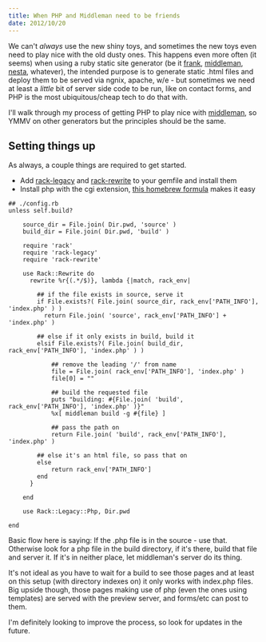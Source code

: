 ```yaml
---
title: When PHP and Middleman need to be friends
date: 2012/10/20
---
```


We can't *always* use the new shiny toys, and sometimes the new toys even need to play nice with the old dusty ones. This happens even more often (it seems) when using a ruby static site generator (be it [frank](https://github.com/blahed/frank), [middleman](http://middlemanapp.com/), [nesta](http://nestacms.com/), whatever), the intended purpose is to generate static .html files and deploy them to be served via ngnix, apache, w/e - but sometimes we need at least a *little* bit of server side code to be run, like on contact forms, and PHP is the most ubiquitous/cheap tech to do that with.

I'll walk through my process of getting PHP to play nice with [middleman](http://middlemanapp.com), so YMMV on other generators but the principles should be the same.

## Setting things up

As always, a couple things are required to get started.

- Add [rack-legacy](https://github.com/eric1234/rack-legacy) and [rack-rewrite](https://github.com/jtrupiano/rack-rewrite#readme) to your gemfile and install them
- Install php with the cgi extension, [this homebrew formula](https://github.com/josegonzalez/homebrew-php) makes it easy


```
## ./config.rb
unless self.build?

	source_dir = File.join( Dir.pwd, 'source' )
	build_dir = File.join( Dir.pwd, 'build' )

	require 'rack'
	require 'rack-legacy'
	require 'rack-rewrite'

	use Rack::Rewrite do
	  rewrite %r{(.*/$)}, lambda {|match, rack_env|

	  	## if the file exists in source, serve it
	  	if File.exists?( File.join( source_dir, rack_env['PATH_INFO'], 'index.php' ) )
	      return File.join( 'source', rack_env['PATH_INFO'] + 'index.php' )

	    ## else if it only exists in build, build it
	    elsif File.exists?( File.join( build_dir, rack_env['PATH_INFO'], 'index.php' ) )

	    	## remove the leading '/' from name
	    	file = File.join( rack_env['PATH_INFO'], 'index.php' )
	    	file[0] = ""
	    	
	    	## build the requested file
	    	puts "building: #{File.join( 'build', rack_env['PATH_INFO'], 'index.php' )}"
	    	%x[ middleman build -g #{file} ]
	    	
	    	## pass the path on
	    	return File.join( 'build', rack_env['PATH_INFO'], 'index.php' )
	   
	   	## else it's an html file, so pass that on
	    else
	    	return rack_env['PATH_INFO']
	    end
	  }

	end

	use Rack::Legacy::Php, Dir.pwd

end
```

Basic flow here is saying: If the .php file is in the source - use that. Otherwise look for a php file in the build directory, if it's there, build that file and server it. If it's in neither place, let middleman's server do its thing.

It's not ideal as you have to wait for a build to see those pages and at least on this setup (with directory indexes on) it only works with index.php files. Big upside though, those pages making use of php (even the ones using templates) are served with the preview server, and forms/etc can post to them. 

I'm definitely looking to improve the process, so look for updates in the future.